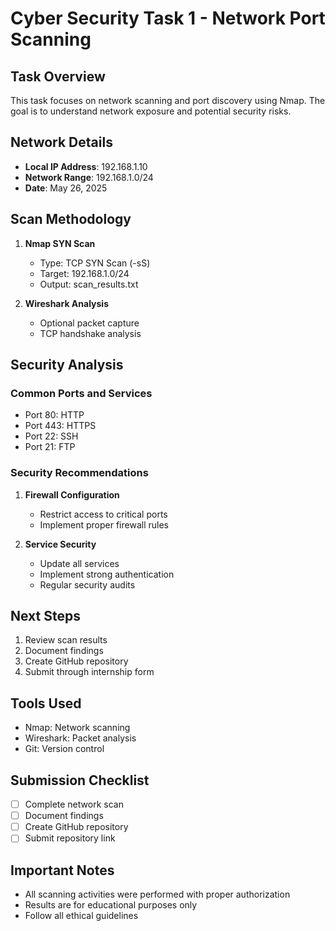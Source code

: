 # Cyber Security Task 1 - Network Port Scanning

## Task Overview
This task focuses on network scanning and port discovery using Nmap. The goal is to understand network exposure and potential security risks.

## Network Details
- **Local IP Address**: 192.168.1.10
- **Network Range**: 192.168.1.0/24
- **Date**: May 26, 2025

## Scan Methodology
1. **Nmap SYN Scan**
   - Type: TCP SYN Scan (-sS)
   - Target: 192.168.1.0/24
   - Output: scan_results.txt

2. **Wireshark Analysis**
   - Optional packet capture
   - TCP handshake analysis

## Security Analysis
### Common Ports and Services
- Port 80: HTTP
- Port 443: HTTPS
- Port 22: SSH
- Port 21: FTP

### Security Recommendations
1. **Firewall Configuration**
   - Restrict access to critical ports
   - Implement proper firewall rules

2. **Service Security**
   - Update all services
   - Implement strong authentication
   - Regular security audits

## Next Steps
1. Review scan results
2. Document findings
3. Create GitHub repository
4. Submit through internship form

## Tools Used
- Nmap: Network scanning
- Wireshark: Packet analysis
- Git: Version control

## Submission Checklist
- [ ] Complete network scan
- [ ] Document findings
- [ ] Create GitHub repository
- [ ] Submit repository link

## Important Notes
- All scanning activities were performed with proper authorization
- Results are for educational purposes only
- Follow all ethical guidelines
